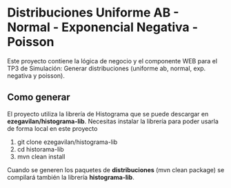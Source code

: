 # Distribuciones Uniforme AB - Normal - Exponencial Negativa - Poisson
Este proyecto contiene la lógica de negocio y el componente WEB para el TP3 de Simulación: Generar distribuciones (uniforme ab, normal, exp. negativa y poisson).

## Como generar
El proyecto utiliza la librería de Histograma que se puede descargar en **ezegavilan/histograma-lib**.
Necesitas instalar la librería para poder usarla de forma local en este proyecto

1. git clone ezegavilan/histograma-lib
2. cd historama-lib
3. mvn clean install

Cuando se generen los paquetes de **distribuciones** (mvn clean package) se compilará también
la librería **histograma-lib**.

